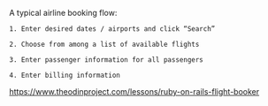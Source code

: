 A typical airline booking flow:

    1. Enter desired dates / airports and click “Search”

    2. Choose from among a list of available flights

    3. Enter passenger information for all passengers

    4. Enter billing information

https://www.theodinproject.com/lessons/ruby-on-rails-flight-booker
